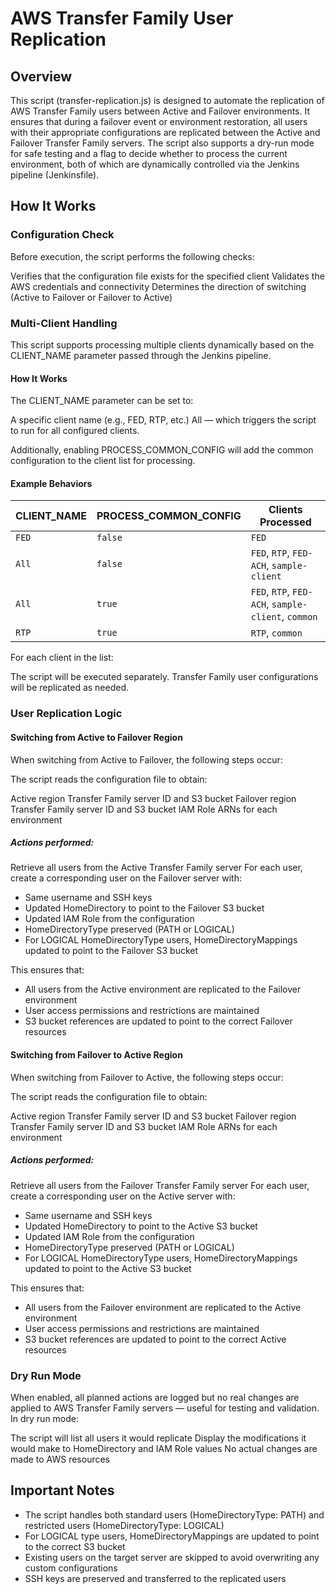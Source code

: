 # AWS Transfer Family User Replication
## Overview
This script (transfer-replication.js) is designed to automate the replication of AWS Transfer Family users between Active and Failover environments. It ensures that during a failover event or environment restoration, all users with their appropriate configurations are replicated between the Active and Failover Transfer Family servers.
The script also supports a dry-run mode for safe testing and a flag to decide whether to process the current environment, both of which are dynamically controlled via the Jenkins pipeline (Jenkinsfile).

## How It Works
### Configuration Check
Before execution, the script performs the following checks:

Verifies that the configuration file exists for the specified client
Validates the AWS credentials and connectivity
Determines the direction of switching (Active to Failover or Failover to Active)

### Multi-Client Handling
This script supports processing multiple clients dynamically based on the CLIENT_NAME parameter passed through the Jenkins pipeline.

#### How It Works
The CLIENT_NAME parameter can be set to:

A specific client name (e.g., FED, RTP, etc.)
All — which triggers the script to run for all configured clients.

Additionally, enabling PROCESS_COMMON_CONFIG will add the common configuration to the client list for processing.
#### Example Behaviors
| CLIENT_NAME | PROCESS_COMMON_CONFIG | Clients Processed                                      |
|-------------|------------------------|--------------------------------------------------------|
| `FED`       | `false`                | `FED`                                                  |
| `All`       | `false`                | `FED`, `RTP`, `FED-ACH`, `sample-client`              |
| `All`       | `true`                 | `FED`, `RTP`, `FED-ACH`, `sample-client`, `common`    |
| `RTP`       | `true`                 | `RTP`, `common`                                        |

For each client in the list:

The script will be executed separately.
Transfer Family user configurations will be replicated as needed.

### User Replication Logic
#### Switching from Active to Failover Region
When switching from Active to Failover, the following steps occur:

The script reads the configuration file to obtain:

Active region Transfer Family server ID and S3 bucket
Failover region Transfer Family server ID and S3 bucket
IAM Role ARNs for each environment

##### Actions performed:

Retrieve all users from the Active Transfer Family server
For each user, create a corresponding user on the Failover server with:

- Same username and SSH keys
- Updated HomeDirectory to point to the Failover S3 bucket
- Updated IAM Role from the configuration
- HomeDirectoryType preserved (PATH or LOGICAL)
- For LOGICAL HomeDirectoryType users, HomeDirectoryMappings updated to point to the Failover S3 bucket

This ensures that:

- All users from the Active environment are replicated to the Failover environment
- User access permissions and restrictions are maintained
- S3 bucket references are updated to point to the correct Failover resources

#### Switching from Failover to Active Region
When switching from Failover to Active, the following steps occur:

The script reads the configuration file to obtain:

Active region Transfer Family server ID and S3 bucket
Failover region Transfer Family server ID and S3 bucket
IAM Role ARNs for each environment


##### Actions performed:

Retrieve all users from the Failover Transfer Family server
For each user, create a corresponding user on the Active server with:

- Same username and SSH keys
- Updated HomeDirectory to point to the Active S3 bucket
- Updated IAM Role from the configuration
- HomeDirectoryType preserved (PATH or LOGICAL)
- For LOGICAL HomeDirectoryType users, HomeDirectoryMappings updated to point to the Active S3 bucket

This ensures that:

- All users from the Failover environment are replicated to the Active environment
- User access permissions and restrictions are maintained
- S3 bucket references are updated to point to the correct Active resources

### Dry Run Mode
When enabled, all planned actions are logged but no real changes are applied to AWS Transfer Family servers — useful for testing and validation. In dry run mode:

The script will list all users it would replicate
Display the modifications it would make to HomeDirectory and IAM Role values
No actual changes are made to AWS resources

## Important Notes

- The script handles both standard users (HomeDirectoryType: PATH) and restricted users (HomeDirectoryType: LOGICAL)
- For LOGICAL type users, HomeDirectoryMappings are updated to point to the correct S3 bucket
- Existing users on the target server are skipped to avoid overwriting any custom configurations
- SSH keys are preserved and transferred to the replicated users
